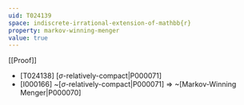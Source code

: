 ```yaml
---
uid: T024139
space: indiscrete-irrational-extension-of-mathbb{r}
property: markov-winning-menger
value: true
---
```

[[Proof]]

* [T024138] [$\sigma$-relatively-compact|P000071]
* [I000166] ~[$\sigma$-relatively-compact|P000071] => ~[Markov-Winning Menger|P000070]

